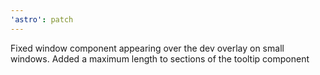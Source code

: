 ```yaml
---
'astro': patch
---
```


Fixed window component appearing over the dev overlay on small windows. Added a maximum length to sections of the tooltip component
